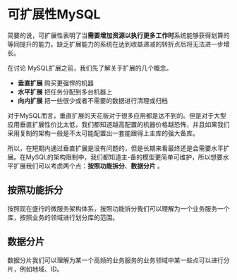 # 可扩展性MySQL

简要的说，可扩展性表明了当**需要增加资源以执行更多工作时**系统能够获得划算的等同提升的能力。缺乏扩展能力的系统在达到收益递减的转折点后将无法进一步增长。

在讨论 MySQL扩展之前，我们先了解关于扩展的几个概念。

- **垂直扩展** 购买更强悍的机器
- **水平扩展** 把任务分配到多台机器上
- **向内扩展** 把一些很少或者不需要的数据进行清理或归档

对于MySQL而言，垂直扩展的天花板对于很多应用都是达不到的。但是对于大型应用垂直扩展性价比太低，我们都知道越高配置的机器价格越恐怖，并且如果我们采用复制的架构一般是不太可能配置出一套能跟得上主库的强大备库。

所以，在短期内通过垂直扩展是没有问题的，但是长期来看最终还是会需要水平扩展。在MySQL的架构限制中，我们都知道主-备的模型更简单可维护，所以想要水平扩展我们可以考虑两个点：**按照功能拆分**、**数据分片** 。

## 按照功能拆分

按照现在盛行的微服务架构体系，按照功能拆分我们可以理解为一个业务服务一个库，按照业务的领域进行划分库的范围。

## 数据分片

数据分片我们可以理解为某一个高频的业务服务的业务领域中某一些点可以进行分片，例如地域、ID。

